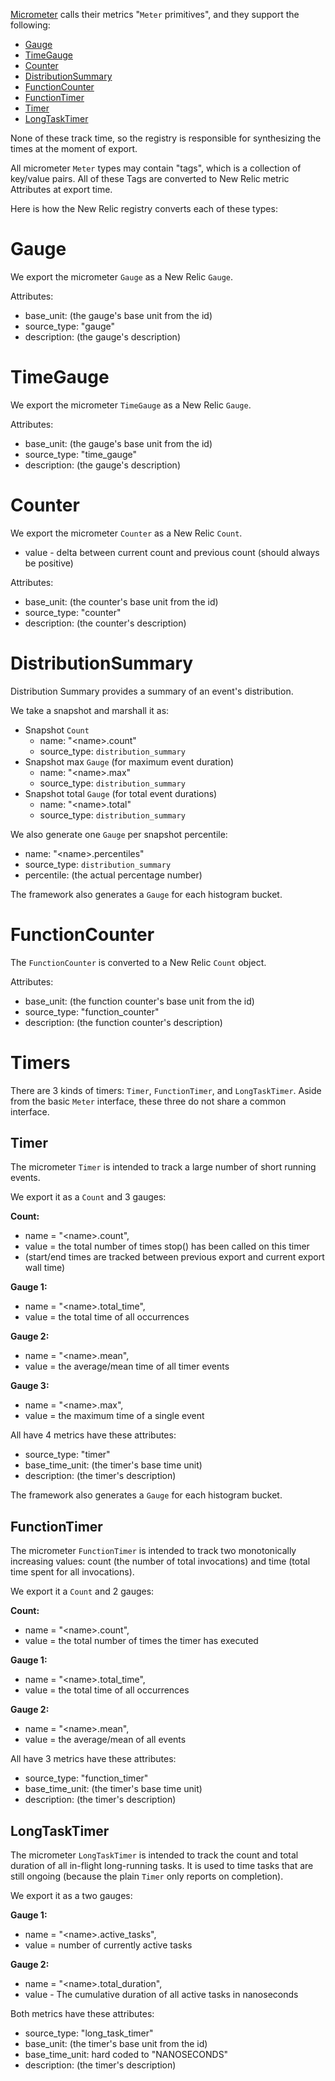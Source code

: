 
[Micrometer](https://micrometer.io/) calls their metrics "`Meter` primitives", and they support the following:

* [Gauge](#Gauge)
* [TimeGauge](#TimeGauge)
* [Counter](#Counter)
* [DistributionSummary](#DistributionSummary)
* [FunctionCounter](#FunctionCounter)
* [FunctionTimer](#FunctionTimer)
* [Timer](#Timer)
* [LongTaskTimer](#LongTaskTimer)

None of these track time, so the registry is responsible for synthesizing the times
at the moment of export.

All micrometer `Meter` types may contain "tags", which is a collection of key/value pairs.
All of these Tags are converted to New Relic metric Attributes at export time. 

Here is how the New Relic registry converts each of these types:

# Gauge

We export the micrometer `Gauge` as a New Relic `Gauge`.

Attributes:
* base_unit: (the gauge's base unit from the id)
* source_type: "gauge"
* description: (the gauge's description)

# TimeGauge

We export the micrometer `TimeGauge` as a New Relic `Gauge`.

Attributes:
* base_unit: (the gauge's base unit from the id)
* source_type: "time_gauge"
* description: (the gauge's description)

# Counter

We export the micrometer `Counter` as a New Relic `Count`.

* value - delta between current count and previous count (should always be positive)

Attributes:
* base_unit: (the counter's base unit from the id)
* source_type: "counter"
* description: (the counter's description)

# DistributionSummary

Distribution Summary provides a summary of an event's distribution.

We take a snapshot and marshall it as:

* Snapshot `Count`
  * name: "&lt;name>.count"
  * source_type: `distribution_summary`
* Snapshot max `Gauge` (for maximum event duration)
  * name: "&lt;name>.max"
  * source_type: `distribution_summary`
* Snapshot total `Gauge` (for total event durations)
  * name: "&lt;name>.total"
  * source_type: `distribution_summary`

We also generate one `Gauge` per snapshot percentile:
* name: "&lt;name>.percentiles"
* source_type: `distribution_summary`
* percentile: (the actual percentage number)

The framework also generates a `Gauge` for each histogram bucket.

# FunctionCounter

The `FunctionCounter` is converted to a New Relic `Count` object.

Attributes:
* base_unit: (the function counter's base unit from the id)
* source_type: "function_counter"
* description: (the function counter's description)


# Timers

There are 3 kinds of timers:  `Timer`, `FunctionTimer`, and `LongTaskTimer`.
Aside from the basic `Meter` interface, these three do not share a common interface.

## Timer

The micrometer `Timer` is intended to track a large number of short running events.

We export it as a `Count` and 3 gauges:

**Count:**
* name = "&lt;name>.count", 
* value = the total number of times stop() has been called on this timer
* (start/end times are tracked between previous export and current export wall time)

**Gauge 1:**
* name = "&lt;name>.total_time", 
* value = the total time of all occurrences 

**Gauge 2:**
* name = "&lt;name>.mean", 
* value = the average/mean time of all timer events

**Gauge 3:**
* name = "&lt;name>.max", 
* value = the maximum time of a single event

All have 4 metrics have these attributes:
  * source_type: "timer"
  * base_time_unit: (the timer's base time unit)
  * description: (the timer's description)

The framework also generates a `Gauge` for each histogram bucket.

## FunctionTimer

The micrometer `FunctionTimer` is intended to track two monotonically increasing values: count
(the number of total invocations) and time (total time spent for all invocations).

We export it a `Count` and 2 gauges:

**Count:**
* name = "&lt;name>.count", 
* value = the total number of times the timer has executed

**Gauge 1:**
* name = "&lt;name>.total_time", 
* value = the total time of all occurrences 

**Gauge 2:**
* name = "&lt;name>.mean", 
* value = the average/mean of all events

All have 3 metrics have these attributes:
  * source_type: "function_timer"
  * base_time_unit: (the timer's base time unit)
  * description: (the timer's description)

## LongTaskTimer

The micrometer `LongTaskTimer` is intended to track the count and total duration of all 
in-flight long-running tasks.  It is used to time tasks that are still ongoing (because 
the plain `Timer` only reports on completion).

We export it as a two gauges:

**Gauge 1:**
* name = "&lt;name>.active_tasks", 
* value = number of currently active tasks

**Gauge 2:**
* name = "&lt;name>.total_duration",
* value - The cumulative duration of all active tasks in nanoseconds

Both metrics have these attributes:
* source_type: "long_task_timer"
* base_unit: (the timer's base unit from the id)
* base_time_unit: hard coded to "NANOSECONDS"
* description: (the timer's description)
